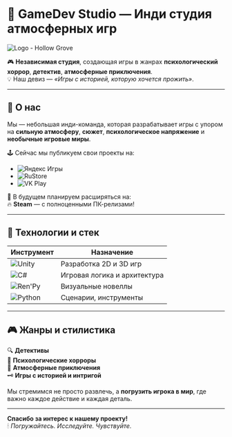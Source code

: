 # 🧩 GameDev Studio — Инди студия атмосферных игр

![Logo - Hollow Grove](https://github.com/user-attachments/assets/012eff60-e2ff-4c41-8dc9-47ffa054e7ba)

🎮 **Независимая студия**, создающая игры в жанрах **психологический хоррор**, **детектив**, **атмосферные приключения**.  
💡 Наш девиз — *«Игры с историей, которую хочется прожить»*.

---

## 🧠 О нас

Мы — небольшая инди-команда, которая разрабатывает игры с упором на **сильную атмосферу**, **сюжет**, **психологическое напряжение** и **необычные игровые миры**.

🕹 Сейчас мы публикуем свои проекты на:

- ![Яндекс Игры](https://img.shields.io/badge/Яндекс%20Игры-ffdb4d?style=for-the-badge&logo=yandex&logoColor=black)
- ![RuStore](https://img.shields.io/badge/RuStore-005FF9?style=for-the-badge&logo=rust&logoColor=white)
- ![VK Play](https://img.shields.io/badge/VKPlay-0077FF?style=for-the-badge&logo=vk&logoColor=white)

🎯 В будущем планируем расширяться на:  
🔥 **Steam** — с полноценными ПК-релизами!

---

## 🔧 Технологии и стек

| Инструмент | Назначение |
|-----------|------------|
| ![Unity](https://img.shields.io/badge/Unity-000000?style=for-the-badge&logo=unity&logoColor=white) | Разработка 2D и 3D игр |
| ![C#](https://img.shields.io/badge/C%23-68217A?style=for-the-badge&logo=c-sharp&logoColor=white) | Игровая логика и архитектура |
| ![Ren'Py](https://img.shields.io/badge/Ren'Py-EA7E00?style=for-the-badge&logo=python&logoColor=white) | Визуальные новеллы |
| ![Python](https://img.shields.io/badge/Python-3776AB?style=for-the-badge&logo=python&logoColor=white) | Сценарии, инструменты |

---

## 🎮 Жанры и стилистика

🔍 **Детективы**  
🧠 **Психологические хорроры**  
🌌 **Атмосферные приключения**  
🗝 **Игры с историей и интригой**

Мы стремимся не просто развлечь, а **погрузить игрока в мир**, где важно каждое действие и каждая деталь.

---

**Спасибо за интерес к нашему проекту!**  
🕯 *Погружайтесь. Исследуйте. Чувствуйте.*  
